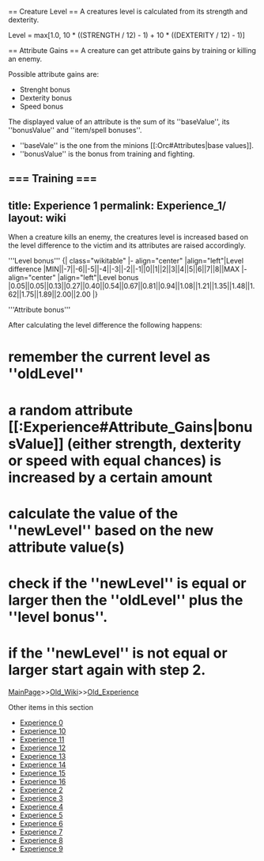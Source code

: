 == Creature Level ==
A creatures level is calculated from its strength and dexterity.

 Level = max[1.0, 10 * ((STRENGTH / 12) - 1) + 10 * ((DEXTERITY / 12) - 1)]

== Attribute Gains ==
A creature can get attribute gains by training or killing an enemy.

Possible attribute gains are:
* Strenght bonus
* Dexterity bonus
* Speed bonus

The displayed value of an attribute is the sum of its ''baseValue'', its ''bonusValue'' and ''item/spell bonuses''.
* ''baseVale'' is the one from the minions [[:Orc#Attributes|base values]].
* ''bonusValue'' is the bonus from training and fighting.


=== Training ===
----
title: Experience 1
permalink: Experience_1/
layout: wiki
----
When a creature kills an enemy, the creatures level is increased based on the level difference to the victim and its attributes are raised accordingly.

'''Level bonus'''
{| class=&quot;wikitable&quot;
|- align=&quot;center&quot;
|align=&quot;left&quot;|Level difference
|MIN||-7||-6||-5||-4||-3||-2||-1||0||1||2||3||4||5||6||7||8||MAX
|- align=&quot;center&quot;
|align=&quot;left&quot;|Level bonus
|0.05||0.05||0.13||0.27||0.40||0.54||0.67||0.81||0.94||1.08||1.21||1.35||1.48||1.62||1.75||1.89||2.00||2.00
|}

'''Attribute bonus'''

After calculating the level difference the following happens:
# remember the current level as ''oldLevel''
# a random attribute [[:Experience#Attribute_Gains|bonusValue]] (either strength, dexterity or speed with equal chances) is increased by a certain amount
# calculate the value of the ''newLevel'' based on the new attribute value(s) 
# check if the ''newLevel'' is equal or larger then the ''oldLevel'' plus the ''level bonus''.
# if the ''newLevel'' is not equal or larger start again with step 2.

[MainPage](/keeperrl_wiki/ "wikilink")>>[Old_Wiki](/keeperrl_wiki/Old_Wiki "wikilink")>>[Old_Experience](/keeperrl_wiki/Old_Experience "wikilink")

Other items in this section
-    [Experience 0](/keeperrl_wiki/Experience_0 "wikilink")
-    [Experience 10](/keeperrl_wiki/Experience_10 "wikilink")
-    [Experience 11](/keeperrl_wiki/Experience_11 "wikilink")
-    [Experience 12](/keeperrl_wiki/Experience_12 "wikilink")
-    [Experience 13](/keeperrl_wiki/Experience_13 "wikilink")
-    [Experience 14](/keeperrl_wiki/Experience_14 "wikilink")
-    [Experience 15](/keeperrl_wiki/Experience_15 "wikilink")
-    [Experience 16](/keeperrl_wiki/Experience_16 "wikilink")
-    [Experience 2](/keeperrl_wiki/Experience_2 "wikilink")
-    [Experience 3](/keeperrl_wiki/Experience_3 "wikilink")
-    [Experience 4](/keeperrl_wiki/Experience_4 "wikilink")
-    [Experience 5](/keeperrl_wiki/Experience_5 "wikilink")
-    [Experience 6](/keeperrl_wiki/Experience_6 "wikilink")
-    [Experience 7](/keeperrl_wiki/Experience_7 "wikilink")
-    [Experience 8](/keeperrl_wiki/Experience_8 "wikilink")
-    [Experience 9](/keeperrl_wiki/Experience_9 "wikilink")
